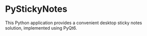 # PyStickyNotes
This Python application provides a convenient desktop sticky notes solution, implemented using PyQt6.
